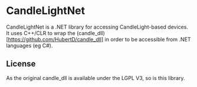 # CandleLightNet

CandleLightNet is a .NET library for accessing CandleLight-based devices. It uses C++/CLR to wrap the (candle_dll)[https://github.com/HubertD/candle_dll] in order to be accessible from .NET languages (eg C#). 

## License

As the original candle_dll is available under the LGPL V3, so is this library. 
